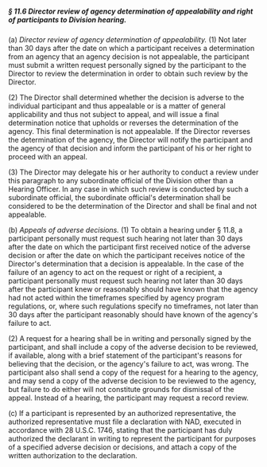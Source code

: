 ##### § 11.6 Director review of agency determination of appealability and right of participants to Division hearing. #####

(a) *Director review of agency determination of appealability.* (1) Not later than 30 days after the date on which a participant receives a determination from an agency that an agency decision is not appealable, the participant must submit a written request personally signed by the participant to the Director to review the determination in order to obtain such review by the Director.

(2) The Director shall determined whether the decision is adverse to the individual participant and thus appealable or is a matter of general applicability and thus not subject to appeal, and will issue a final determination notice that upholds or reverses the determination of the agency. This final determination is not appealable. If the Director reverses the determination of the agency, the Director will notify the participant and the agency of that decision and inform the participant of his or her right to proceed with an appeal.

(3) The Director may delegate his or her authority to conduct a review under this paragraph to any subordinate official of the Division other than a Hearing Officer. In any case in which such review is conducted by such a subordinate official, the subordinate official's determination shall be considered to be the determination of the Director and shall be final and not appealable.

(b) *Appeals of adverse decisions.* (1) To obtain a hearing under § 11.8, a participant personally must request such hearing not later than 30 days after the date on which the participant first received notice of the adverse decision or after the date on which the participant receives notice of the Director's determination that a decision is appealable. In the case of the failure of an agency to act on the request or right of a recipient, a participant personally must request such hearing not later than 30 days after the participant knew or reasonably should have known that the agency had not acted within the timeframes specified by agency program regulations, or, where such regulations specify no timeframes, not later than 30 days after the participant reasonably should have known of the agency's failure to act.

(2) A request for a hearing shall be in writing and personally signed by the participant, and shall include a copy of the adverse decision to be reviewed, if available, along with a brief statement of the participant's reasons for believing that the decision, or the agency's failure to act, was wrong. The participant also shall send a copy of the request for a hearing to the agency, and may send a copy of the adverse decision to be reviewed to the agency, but failure to do either will not constitute grounds for dismissal of the appeal. Instead of a hearing, the participant may request a record review.

(c) If a participant is represented by an authorized representative, the authorized representative must file a declaration with NAD, executed in accordance with 28 U.S.C. 1746, stating that the participant has duly authorized the declarant in writing to represent the participant for purposes of a specified adverse decision or decisions, and attach a copy of the written authorization to the declaration.
